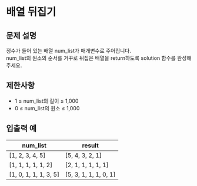 # 배열 뒤집기

## 문제 설명

정수가 들어 있는 배열 num_list가 매개변수로 주어집니다.  
num_list의 원소의 순서를 거꾸로 뒤집은 배열을 return하도록 solution 함수를 완성해주세요.  


## 제한사항

- 1 ≤ num_list의 길이 ≤ 1,000
- 0 ≤ num_list의 원소 ≤ 1,000


## 입출력 예

| num_list              | result                |
|-----------------------|-----------------------|
| [1, 2, 3, 4, 5]       | [5, 4, 3, 2, 1]       |
| [1, 1, 1, 1, 1, 2]    | [2, 1, 1, 1, 1, 1]    |
| [1, 0, 1, 1, 1, 3, 5] | [5, 3, 1, 1, 1, 0, 1] |
